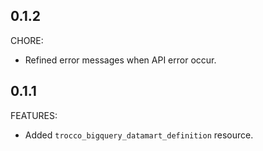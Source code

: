 ## 0.1.2

CHORE:

- Refined error messages when API error occur.

## 0.1.1

FEATURES:

- Added `trocco_bigquery_datamart_definition` resource.
